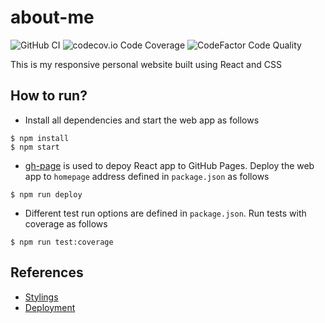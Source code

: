 # about-me

![GitHub CI](https://img.shields.io/github/workflow/status/tkhang1999/about-me/CICD/master)
![codecov.io Code Coverage](https://img.shields.io/codecov/c/github/tkhang1999/about-me/master)
![CodeFactor Code Quality](https://img.shields.io/codefactor/grade/github/tkhang1999/about-me/master)

This is my responsive personal website built using React and CSS

## How to run?

- Install all dependencies and start the web app as follows

```
$ npm install
$ npm start
```

- [gh-page](https://github.com/tschaub/gh-pages) is used to depoy React app to GitHub Pages. Deploy the web app to `homepage` address defined in `package.json` as follows

```
$ npm run deploy
```

- Different test run options are defined in `package.json`. Run tests with coverage as follows

```
$ npm run test:coverage
```

## References

- [Stylings](https://github.com/bedimcode/portfolio-responsive-complete)
- [Deployment](https://dev.to/dyarleniber/setting-up-a-ci-cd-workflow-on-github-actions-for-a-react-app-with-github-pages-and-codecov-4hnp)
